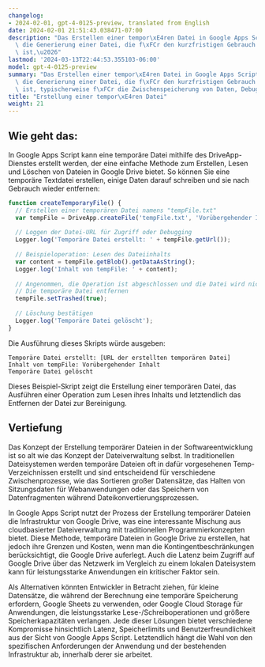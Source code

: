```yaml
---
changelog:
- 2024-02-01, gpt-4-0125-preview, translated from English
date: 2024-02-01 21:51:43.038471-07:00
description: "Das Erstellen einer tempor\xE4ren Datei in Google Apps Script beinhaltet\
  \ die Generierung einer Datei, die f\xFCr den kurzfristigen Gebrauch vorgesehen\
  \ ist,\u2026"
lastmod: '2024-03-13T22:44:53.355103-06:00'
model: gpt-4-0125-preview
summary: "Das Erstellen einer tempor\xE4ren Datei in Google Apps Script beinhaltet\
  \ die Generierung einer Datei, die f\xFCr den kurzfristigen Gebrauch vorgesehen\
  \ ist, typischerweise f\xFCr die Zwischenspeicherung von Daten, Debugging oder Cache-Zwecke."
title: "Erstellung einer tempor\xE4ren Datei"
weight: 21
---
```


## Wie geht das:
In Google Apps Script kann eine temporäre Datei mithilfe des DriveApp-Dienstes erstellt werden, der eine einfache Methode zum Erstellen, Lesen und Löschen von Dateien in Google Drive bietet. So können Sie eine temporäre Textdatei erstellen, einige Daten darauf schreiben und sie nach Gebrauch wieder entfernen:

```javascript
function createTemporaryFile() {
  // Erstellen einer temporären Datei namens "tempFile.txt"
  var tempFile = DriveApp.createFile('tempFile.txt', 'Vorübergehender Inhalt', MimeType.PLAIN_TEXT);
  
  // Loggen der Datei-URL für Zugriff oder Debugging
  Logger.log('Temporäre Datei erstellt: ' + tempFile.getUrl());
  
  // Beispieloperation: Lesen des Dateiinhalts
  var content = tempFile.getBlob().getDataAsString();
  Logger.log('Inhalt von tempFile: ' + content);
  
  // Angenommen, die Operation ist abgeschlossen und die Datei wird nicht mehr benötigt
  // Die temporäre Datei entfernen
  tempFile.setTrashed(true);
  
  // Löschung bestätigen
  Logger.log('Temporäre Datei gelöscht');
}
```

Die Ausführung dieses Skripts würde ausgeben:

```
Temporäre Datei erstellt: [URL der erstellten temporären Datei]
Inhalt von tempFile: Vorübergehender Inhalt
Temporäre Datei gelöscht
```

Dieses Beispiel-Skript zeigt die Erstellung einer temporären Datei, das Ausführen einer Operation zum Lesen ihres Inhalts und letztendlich das Entfernen der Datei zur Bereinigung.

## Vertiefung
Das Konzept der Erstellung temporärer Dateien in der Softwareentwicklung ist so alt wie das Konzept der Dateiverwaltung selbst. In traditionellen Dateisystemen werden temporäre Dateien oft in dafür vorgesehenen Temp-Verzeichnissen erstellt und sind entscheidend für verschiedene Zwischenprozesse, wie das Sortieren großer Datensätze, das Halten von Sitzungsdaten für Webanwendungen oder das Speichern von Datenfragmenten während Dateikonvertierungsprozessen.

In Google Apps Script nutzt der Prozess der Erstellung temporärer Dateien die Infrastruktur von Google Drive, was eine interessante Mischung aus cloudbasierter Dateiverwaltung mit traditionellen Programmierkonzepten bietet. Diese Methode, temporäre Dateien in Google Drive zu erstellen, hat jedoch ihre Grenzen und Kosten, wenn man die Kontingentbeschränkungen berücksichtigt, die Google Drive auferlegt. Auch die Latenz beim Zugriff auf Google Drive über das Netzwerk im Vergleich zu einem lokalen Dateisystem kann für leistungsstarke Anwendungen ein kritischer Faktor sein.

Als Alternativen könnten Entwickler in Betracht ziehen, für kleine Datensätze, die während der Berechnung eine temporäre Speicherung erfordern, Google Sheets zu verwenden, oder Google Cloud Storage für Anwendungen, die leistungsstarke Lese-/Schreiboperationen und größere Speicherkapazitäten verlangen. Jede dieser Lösungen bietet verschiedene Kompromisse hinsichtlich Latenz, Speicherlimits und Benutzerfreundlichkeit aus der Sicht von Google Apps Script. Letztendlich hängt die Wahl von den spezifischen Anforderungen der Anwendung und der bestehenden Infrastruktur ab, innerhalb derer sie arbeitet.
